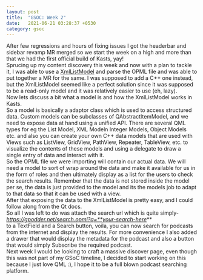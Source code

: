```yaml
---
layout: post
title:  "GSOC: Week 2"
date:   2021-06-21 03:28:37 +0530
category: gsoc
---
```

After few regressions and hours of fixing issues I got the headerbar and sidebar revamp MR merged so we start the week on a high and more than that we had the first official build of Kasts, yay!  
Sprucing up my content discovery this week and now with a plan to tackle it, I was able to use a [XmlListModel](https://doc.qt.io/qt-5/qml-qtquick-xmllistmodel-xmllistmodel.html) and parse the OPML file and was able to put together a MR for the same. I was supposed to add a C++ one instead, but the XmlListModel seemed like a perfect solution since it was supposed to be a read-only model and it was relatively easier to use (eh, lazy).  
Now lets discuss a bit what a model is and  how the XmlListModel works in Kasts.  
So a model is basically a adaptor class which is used to access structured data. Custom models can be subclasses of QAbstractItemModel, and we need to expose data at hand using a unified API. There are several QML types for eg the List Model, XML Modeln Integer Models, Object Models etc. and also you can create your own C++ data models that are used with Views such as ListView, GridView, PathView, Repeater, TableView, etc. to visualize the contents of these models and using a delegate to draw a single entry of data and interact with it.  
So the OPML file we were importing will contain our actual data. We will need a model to sort of wrap around the data and make it available for us in the form of roles and then ultimately display as a list for the users to check the search results. Remember that the data is not stored inside the model per se, the data is just provided to the model and its the models job to adapt to that data so that it can be used with a view.  
After that exposing the data to the XmlListModel is pretty easy, and I could follow along from the Qt docs.  
So all I was left to do was attach the search url which is quite simply-  
*https://gpodder.net/search.opml?q=**your-search-here***  
to a TextField and a Search button, voila, you can now search for podcasts from the internet and display the results. For more convenience I also added a drawer that would display the metadata for the podcast and also a button that would simply Subscribe the required podcast.  
Next week I would be looking to craft a massive discover page, even though this was not part of my GSoC timeline, I decided to start working on this because I just love QML :), I hope it to be a full blown podcast searching platform.